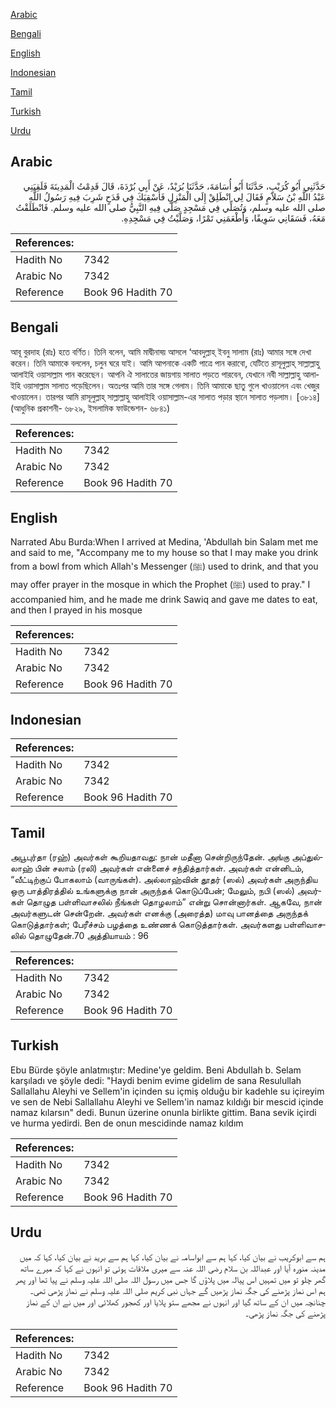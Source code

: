 [Arabic](#arabic)

[Bengali](#bengali)

[English](#english)

[Indonesian](#indonesian)

[Tamil](#tamil)

[Turkish](#turkish)

[Urdu](#urdu)

## Arabic


<div dir="rtl" lang="ar" style={{fontSize:'larger',backgroundColor:'#f8f9fa',padding:20}}>
حَدَّثَنِي أَبُو كُرَيْبٍ، حَدَّثَنَا أَبُو أُسَامَةَ، حَدَّثَنَا بُرَيْدٌ، عَنْ أَبِي بُرْدَةَ، قَالَ قَدِمْتُ الْمَدِينَةَ فَلَقِيَنِي عَبْدُ اللَّهِ بْنُ سَلاَمٍ فَقَالَ لِي انْطَلِقْ إِلَى الْمَنْزِلِ فَأَسْقِيَكَ فِي قَدَحٍ شَرِبَ فِيهِ رَسُولُ اللَّهِ صلى الله عليه وسلم، وَتُصَلِّي فِي مَسْجِدٍ صَلَّى فِيهِ النَّبِيُّ صلى الله عليه وسلم‏.‏ فَانْطَلَقْتُ مَعَهُ، فَسَقَانِي سَوِيقًا، وَأَطْعَمَنِي تَمْرًا، وَصَلَّيْتُ فِي مَسْجِدِهِ‏.‏
</div>
<div style={{backgroundColor:'#f8f9fa',padding:20, marginBottom: 10}}><table> <thead> <tr> <th>References:</th> <th></th> </tr> </thead> <tbody><tr><td>Hadith No</td><td>7342</td></tr><tr><td>Arabic No</td><td>7342</td></tr><tr><td>Reference</td><td>Book 96 Hadith 70</td></tr></tbody></table></div>

## Bengali


<div dir="ltr" lang="bn" style={{fontSize:'larger',backgroundColor:'#f8f9fa',padding:20}}>
আবূ বুরদাহ (রাঃ) হতে বর্ণিত। তিনি বলেন, আমি মাদ্বীনাহ্য় আসলে ‘আবদুল্লাহ্ ইবনু সালাম (রাঃ) আমার সঙ্গে দেখা করেন। তিনি আমাকে বললেন, চলুন ঘরে যাই। আমি আপনাকে একটি পাত্রে পান করাবো, যেটিতে রাসূলুল্লাহ্ সাল্লাল্লাহু আলাইহি ওয়াসাল্লাম পান করেছেন। আপনি ঐ সালাতের জায়গায় সালাত পড়তে পারবেন, যেখানে নবী সাল্লাল্লাহু আলাইহি ওয়াসাল্লাম সালাত পড়েছিলেন। অতঃপর আমি তার সঙ্গে গেলাম। তিনি আমাকে ছাতু গুলে খাওয়ালেন এবং খেজুর খাওয়ালেন। তারপর আমি রাসূলুল্লাহ্ সাল্লাল্লাহু আলাইহি ওয়াসাল্লাম-এর সালাত পড়ার স্থানে সালাত পড়লাম। [৩৮১৪] (আধুনিক প্রকাশনী- ৬৮২৯, ইসলামিক ফাউন্ডেশন- ৬৮৪১)
</div>
<div style={{backgroundColor:'#f8f9fa',padding:20, marginBottom: 10}}><table> <thead> <tr> <th>References:</th> <th></th> </tr> </thead> <tbody><tr><td>Hadith No</td><td>7342</td></tr><tr><td>Arabic No</td><td>7342</td></tr><tr><td>Reference</td><td>Book 96 Hadith 70</td></tr></tbody></table></div>

## English


<div dir="ltr" lang="en" style={{fontSize:'larger',backgroundColor:'#f8f9fa',padding:20}}>
Narrated Abu Burda:When I arrived at Medina, 'Abdullah bin Salam met me and said to me, "Accompany me to my house so that I may make you drink from a bowl from which Allah's Messenger (ﷺ) used to drink, and that you may offer prayer in the mosque in which the Prophet (ﷺ) used to pray." I accompanied him, and he made me drink Sawiq and gave me dates to eat, and then I prayed in his mosque
</div>
<div style={{backgroundColor:'#f8f9fa',padding:20, marginBottom: 10}}><table> <thead> <tr> <th>References:</th> <th></th> </tr> </thead> <tbody><tr><td>Hadith No</td><td>7342</td></tr><tr><td>Arabic No</td><td>7342</td></tr><tr><td>Reference</td><td>Book 96 Hadith 70</td></tr></tbody></table></div>

## Indonesian


<div dir="ltr" lang="id" style={{fontSize:'larger',backgroundColor:'#f8f9fa',padding:20}}>

</div>
<div style={{backgroundColor:'#f8f9fa',padding:20, marginBottom: 10}}><table> <thead> <tr> <th>References:</th> <th></th> </tr> </thead> <tbody><tr><td>Hadith No</td><td>7342</td></tr><tr><td>Arabic No</td><td>7342</td></tr><tr><td>Reference</td><td>Book 96 Hadith 70</td></tr></tbody></table></div>

## Tamil


<div dir="ltr" lang="ta" style={{fontSize:'larger',backgroundColor:'#f8f9fa',padding:20}}>
அபூபுர்தா (ரஹ்) அவர்கள் கூறியதாவது: நான் மதீனா சென்றிருந்தேன். அங்கு அப்துல்லாஹ் பின் சலாம் (ரலி) அவர்கள் என்னைச் சந்தித்தார்கள். அவர்கள் என்னிடம், “வீட்டிற்குப் போகலாம் (வாருங்கள்). அல்லாஹ்வின் தூதர் (ஸல்) அவர்கள் அருந்திய ஒரு பாத்திரத்தில் உங்களுக்கு நான் அருந்தக் கொடுப்பேன்; மேலும், நபி (ஸல்) அவர்கள் தொழுத பள்ளிவாசலில் நீங்கள் தொழலாம்” என்று சொன்னார்கள். ஆகவே, நான் அவர்களுடன் சென்றேன். அவர்கள் எனக்கு (அரைத்த) மாவு பானத்தை அருந்தக் கொடுத்தார்கள்; பேரீச்சம் பழத்தை உண்ணக் கொடுத்தார்கள். அவர்களது பள்ளிவாசலில் தொழுதேன்.70 அத்தியாயம் : 96
</div>
<div style={{backgroundColor:'#f8f9fa',padding:20, marginBottom: 10}}><table> <thead> <tr> <th>References:</th> <th></th> </tr> </thead> <tbody><tr><td>Hadith No</td><td>7342</td></tr><tr><td>Arabic No</td><td>7342</td></tr><tr><td>Reference</td><td>Book 96 Hadith 70</td></tr></tbody></table></div>

## Turkish


<div dir="ltr" lang="tr" style={{fontSize:'larger',backgroundColor:'#f8f9fa',padding:20}}>
Ebu Bürde şöyle anlatmıştır: Medine'ye geldim. Beni Abdullah b. Selam karşıladı ve şöyle dedi: "Haydi benim evime gidelim de sana Resulullah Sallallahu Aleyhi ve Sellem'in içinden su içmiş olduğu bir kadehle su içireyim ve sen de Nebi Sallallahu Aleyhi ve Sellem'in namaz kıldığı bir mescid içinde namaz kılarsın" dedi. Bunun üzerine onunla birlikte gittim. Bana sevik içirdi ve hurma yedirdi. Ben de onun mescidinde namaz kıldım
</div>
<div style={{backgroundColor:'#f8f9fa',padding:20, marginBottom: 10}}><table> <thead> <tr> <th>References:</th> <th></th> </tr> </thead> <tbody><tr><td>Hadith No</td><td>7342</td></tr><tr><td>Arabic No</td><td>7342</td></tr><tr><td>Reference</td><td>Book 96 Hadith 70</td></tr></tbody></table></div>

## Urdu


<div dir="rtl" lang="ur" style={{fontSize:'larger',backgroundColor:'#f8f9fa',padding:20}}>
ہم سے ابوکریب نے بیان کیا، کہا ہم سے ابواسامہ نے بیان کیا، کہا ہم سے برید نے بیان کیا، کہا کہ میں مدینہ منورہ آیا اور عبداللہ بن سلام رضی اللہ عنہ سے میری ملاقات ہوئی تو انہوں نے کہا کہ میرے ساتھ گھر چلو تو میں تمہیں اس پیالہ میں پلاؤں گا جس میں رسول اللہ صلی اللہ علیہ وسلم نے پیا تھا اور پھر ہم اس نماز پڑھنے کی جگہ نماز پڑھیں گے جہاں نبی کریم صلی اللہ علیہ وسلم نے نماز پڑھی تھی۔ چنانچہ میں ان کے ساتھ گیا اور انہوں نے مجھے ستو پلایا اور کھجور کھلائی اور میں نے ان کے نماز پڑھنے کی جگہ نماز پڑھی۔
</div>
<div style={{backgroundColor:'#f8f9fa',padding:20, marginBottom: 10}}><table> <thead> <tr> <th>References:</th> <th></th> </tr> </thead> <tbody><tr><td>Hadith No</td><td>7342</td></tr><tr><td>Arabic No</td><td>7342</td></tr><tr><td>Reference</td><td>Book 96 Hadith 70</td></tr></tbody></table></div>